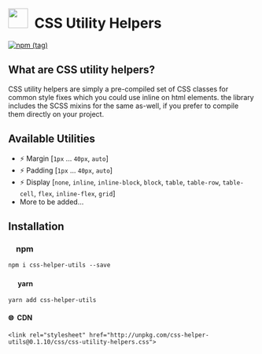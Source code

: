 # <img src="https://cdn.peiris.xyz/karapincha/karapincha-monochrome-sm.png" height="40" width="40" />&nbsp;&nbsp;CSS Utility Helpers

[![npm (tag)](https://img.shields.io/npm/v/css-helper-utils/latest?color=success&logo=GitHub)](https://www.npmjs.com/package/css-helper-utils)

## What are CSS utility helpers?
CSS utility helpers are simply a pre-compiled set of CSS classes for common style fixes which you could use inline on html elements. the library includes the SCSS mixins for the same as-well, if you prefer to compile them directly on your project.

## Available Utilities
- ⚡️ Margin [`1px` ... `40px`, `auto`]
- ⚡️ Padding [`1px` ... `40px`, `auto`]
- ⚡️ Display [`none`, `inline`, `inline-block`, `block`, `table`, `table-row`, `table-cell`, `flex`, `inline-flex`, `grid`]
- More to be added...

## Installation

### <img src="https://cdn.worldvectorlogo.com/logos/npm.svg" height="12" /> npm
`npm i css-helper-utils --save`

#### <img src="https://cdn.worldvectorlogo.com/logos/yarn.svg" height="16" /> yarn
`yarn add css-helper-utils`

#### 🌐 &nbsp;CDN
`<link rel="stylesheet" href="http://unpkg.com/css-helper-utils@0.1.10/css/css-utility-helpers.css">`